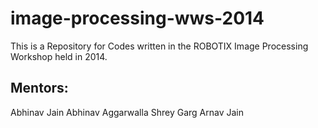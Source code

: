 image-processing-wws-2014
=========================

This is a Repository for Codes written in the ROBOTIX Image Processing Workshop held in 2014. 

Mentors:
--------
 Abhinav Jain
 Abhinav Aggarwalla
 Shrey Garg
 Arnav Jain
